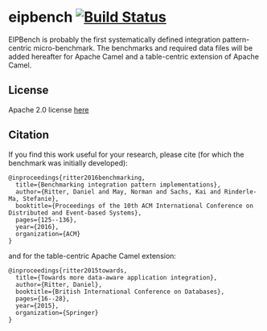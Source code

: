# eipbench [![Build Status](https://travis-ci.org/dritter-hd/eip-bench.svg?branch=master)](https://travis-ci.org/dritter-hd/eip-bench)

EIPBench is probably the first systematically defined integration pattern-centric micro-benchmark. The benchmarks and required data files will be added hereafter for Apache Camel and a table-centric extension of Apache Camel.

## License

Apache 2.0 license [here](https://github.com/dritter-hd/dlog/blob/master/LICENSE)

## Citation

If you find this work useful for your research, please cite (for which the benchmark was initially developed):
```
@inproceedings{ritter2016benchmarking,
  title={Benchmarking integration pattern implementations},
  author={Ritter, Daniel and May, Norman and Sachs, Kai and Rinderle-Ma, Stefanie},
  booktitle={Proceedings of the 10th ACM International Conference on Distributed and Event-based Systems},
  pages={125--136},
  year={2016},
  organization={ACM}
}
```
and for the table-centric Apache Camel extension:
```
@inproceedings{ritter2015towards,
  title={Towards more data-aware application integration},
  author={Ritter, Daniel},
  booktitle={British International Conference on Databases},
  pages={16--28},
  year={2015},
  organization={Springer}
}
```
